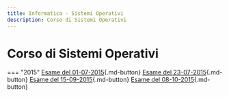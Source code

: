 ```yaml
---
title: Informatica - Sistemi Operativi
description: Corso di Sistemi Operativi
---
```


# Corso di Sistemi Operativi

=== "2015"
    [Esame del 01-07-2015](./2015/2015-07-01.md){.md-button}
    [Esame del 23-07-2015](./2015/2015-07-23.md){.md-button}
    [Esame del 15-09-2015](./2015/2015-09-15.md){.md-button}
    [Esame del 08-10-2015](./2015/2015-10-08.md){.md-button}